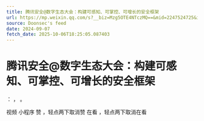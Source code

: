 ```yaml
---
title: 腾讯安全@数字生态大会：构建可感知、可掌控、可增长的安全框架
url: https://mp.weixin.qq.com/s?__biz=Mzg5OTE4NTczMQ==&mid=2247524725&idx=1&sn=d762bd6412ce7f166f4f2e72175b4da6
source: Doonsec's feed
date: 2024-09-07
fetch_date: 2025-10-06T18:25:05.087403
---
```


# 腾讯安全@数字生态大会：构建可感知、可掌控、可增长的安全框架

：
，
。

视频
小程序
赞
，轻点两下取消赞
在看
，轻点两下取消在看